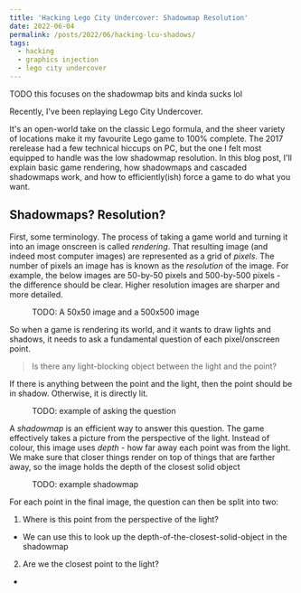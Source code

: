 ```yaml
---
title: 'Hacking Lego City Undercover: Shadowmap Resolution'
date: 2022-06-04
permalink: /posts/2022/06/hacking-lcu-shadows/
tags:
  - hacking
  - graphics injection
  - lego city undercover
---
```


TODO this focuses on the shadowmap bits and kinda sucks lol

<!-- Hello, and welcome to my first blog post! -->
Recently, I've been replaying Lego City Undercover.
<!-- It's an open-world take on the classic Lego formula, and it holds a special place in my heart as my favourite Lego game. -->
It's an open-world take on the classic Lego formula, and the sheer variety of locations make it my favourite Lego game to 100% complete.
The 2017 rerelease had a few technical hiccups on PC, but the one I felt most equipped to handle was the low shadowmap resolution.
In this blog post, I'll explain basic game rendering, how shadowmaps and cascaded shadowmaps work, and how to efficiently(ish) force a game to do what you want.

## Shadowmaps? Resolution?

First, some terminology.
The process of taking a game world and turning it into an image onscreen is called *rendering*.
That resulting image (and indeed most computer images) are represented as a grid of *pixels*.
The number of pixels an image has is known as the *resolution* of the image.
For example, the below images are 50-by-50 pixels and 500-by-500 pixels - the difference should be clear.
Higher resolution images are sharper and more detailed.

<figure>
<figcaption>TODO: A 50x50 image and a 500x500 image</figcaption>
</figure>

So when a game is rendering its world, and it wants to draw lights and shadows, it needs to ask a fundamental question of each pixel/onscreen point.

<blockquote>
Is there any light-blocking object between the light and the point? 
</blockquote>

If there is anything between the point and the light, then the point should be in shadow.
Otherwise, it is directly lit.

<figure>
<figcaption>TODO: example of asking the question</figcaption>
</figure>

A *shadowmap* is an efficient way to answer this question.
The game effectively takes a picture from the perspective of the light.
Instead of colour, this image uses *depth* - how far away each point was from the light.
We make sure that closer things render on top of things that are farther away, so the image holds the depth of the closest solid object

<figure>
<figcaption>TODO: example shadowmap</figcaption>
</figure>

For each point in the final image, the question can then be split into two:

1. Where is this point from the perspective of the light?
  - We can use this to look up the depth-of-the-closest-solid-object in the shadowmap
2. Are we the closest point to the light?
  - 


<!-- When a game wants to draw the shadows of various objects on screen, one of the most common techniques is to render a *shadowmap*.
The game effectively takes a picture from the perspective of a light, except the picture stores *depth* (distance from the light) instead of colour.
This is a shadowmap: a picture where each pixel holds the depth of the closest object to the light.

TODO: example of a shadowmap

When the game renders the main scene, it then asks a set of questions about each pixel it renders.
1. Where am I with respect to the light?
   - This determines where the point would be on the shadowmap.
2. 
             -->